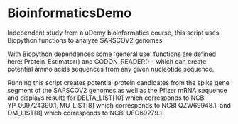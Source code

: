 # BioinformaticsDemo
Independent study from a uDemy bioinformatics course, this script uses Biopython functions to analyze SARSCOV2 genomes

With Biopython dependences some 'general use' functions are defined here: Protein_Estimator() and CODON_READER() - which can create potential amino acids sequences from any given nucleotide sequence.

Running this script creates potential protein candidates from the spike gene segment of the SARSCOV2 genomes as well as the Pfizer mRNA sequence and displays results for DELTA_LIST[10] which corresponds to NCBI YP_009724390.1, MU_LIST[8] which corresponds to NCBI QZW69948.1, and OM_LIST[8] which corresponds to NCBI UFO69279.1.
